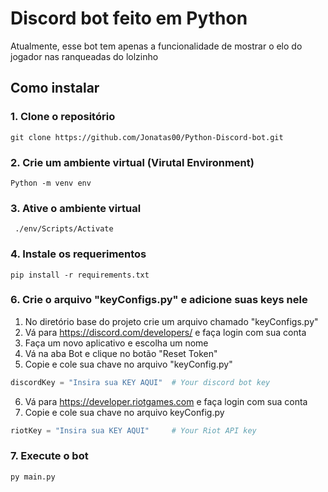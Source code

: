 # Discord bot feito em Python

Atualmente, esse bot tem apenas a funcionalidade de mostrar o elo do jogador nas ranqueadas do lolzinho 

## Como instalar

### 1. Clone o repositório
```
git clone https://github.com/Jonatas00/Python-Discord-bot.git
```
### 2. Crie um ambiente virtual (Virutal Environment)
```
Python -m venv env
```

### 3. Ative o ambiente virtual
```
 ./env/Scripts/Activate 
```
### 4. Instale os requerimentos
```
pip install -r requirements.txt
```
### 6. Crie o arquivo "keyConfigs.py" e adicione suas keys nele
1. No diretório base do projeto crie um arquivo chamado "keyConfigs.py"
2. Vá para https://discord.com/developers/ e faça login com sua conta
3. Faça um novo aplicativo e escolha um nome
4. Vá na aba Bot e clique no botão "Reset Token"
5. Copie e cole sua chave no arquivo "keyConfig.py"
```python
discordKey = "Insira sua KEY AQUI"  # Your discord bot key
```
6. Vá para https://developer.riotgames.com e faça login com sua conta
7. Copie e cole sua chave no arquivo keyConfig.py
```python
riotKey = "Insira sua KEY AQUI"     # Your Riot API key
```
### 7. Execute o bot
```
py main.py
```
